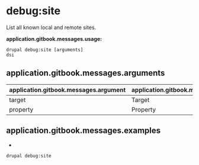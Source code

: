 # debug:site
List all known local and remote sites.

**application.gitbook.messages.usage:**
```
drupal debug:site [arguments]
dsi
```

## application.gitbook.messages.arguments
application.gitbook.messages.argument | application.gitbook.messages.details
---------|-------------
target | Target
property | Property

## application.gitbook.messages.examples
* 
```
drupal debug:site
```
